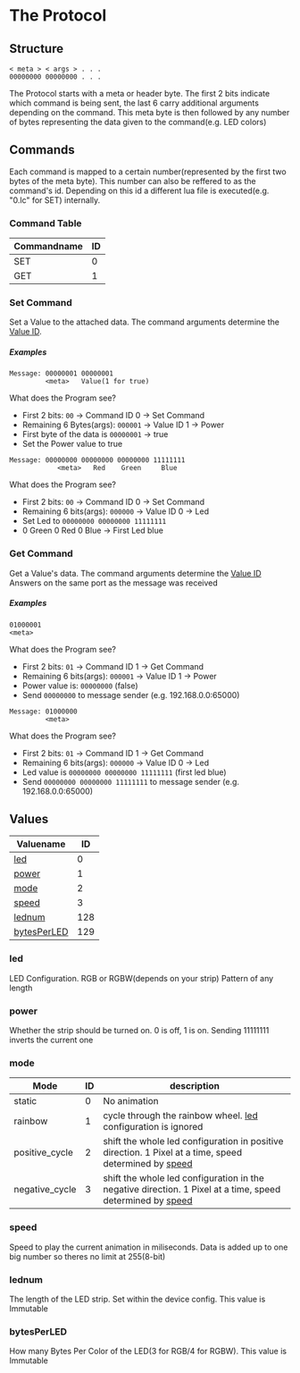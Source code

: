 # The Protocol

## Structure
```
< meta > < args > . . .
00000000 00000000 . . .
```

The Protocol starts with a meta or header byte. The first 2 bits indicate which command is being sent, the last 6 carry additional arguments
depending on the command. This meta byte is then followed by any number of bytes representing the data given to the command(e.g. LED colors)

## Commands
Each command is mapped to a certain number(represented by the first two bytes of the meta byte). This number can also be reffered to as the command's id.
Depending on this id a different lua file is executed(e.g. "<span>0</span>.lc" for SET) internally. 

### Command Table

Commandname | ID 
------------|----
SET | 0 
GET | 1

### Set Command
Set a Value to the attached data. The command arguments determine the [Value ID](#values).

##### Examples
```
Message: 00000001 00000001
         <meta>   Value(1 for true)
```
What does the Program see?
* First 2 bits: ```00``` -> Command ID 0 -> Set Command
* Remaining 6 Bytes(args): ```000001``` -> Value ID 1 -> Power
* First byte of the data is ```00000001``` -> true
* Set the Power value to true 

```
Message: 00000000 00000000 00000000 11111111
            <meta>   Red    Green     Blue
```

What does the Program see?
* First 2 bits: ```00``` -> Command ID 0 -> Set Command
* Remaining 6 bits(args): ```000000``` -> Value ID 0 -> Led
* Set Led to ```00000000 00000000 11111111```
* 0 Green 0 Red 0 Blue -> First Led blue

### Get Command
Get a Value's data. The command arguments determine the [Value ID](#values)
Answers on the same port as the message was received

##### Examples
```
01000001
<meta>
```
What does the Program see?
* First 2 bits: ```01``` -> Command ID 1 -> Get Command
* Remaining 6 bits(args): ```000001``` -> Value ID 1 -> Power
* Power value is: ```00000000``` (false)
* Send ```00000000``` to message sender (e.g. 192.168.0.0:65000)

```
Message: 01000000
         <meta>
```
What does the Program see?
* First 2 bits: ```01``` -> Command ID 1 -> Get Command
* Remaining 6 bits(args): ```000000``` -> Value ID 0 -> Led
* Led value is ```00000000 00000000 11111111``` (first led blue)
* Send ```00000000 00000000 11111111``` to message sender (e.g. 192.168.0.0:65000)


## Values

Valuename | ID 
----------|----
[led](#led) | 0 
[power](#power) | 1 
[mode](#mode) | 2
[speed](#speed) | 3
[lednum](#lednum) | 128
[bytesPerLED](#bytesPerLED) | 129

### led
LED Configuration. RGB or RGBW(depends on your strip) Pattern of any length

### power
Whether the strip should be turned on. 0 is off, 1 is on. Sending 11111111 inverts the current one
### mode

Mode | ID | description
-----|----|------------
static | 0 | No animation
rainbow | 1 | cycle through the rainbow wheel. [led](#led) configuration is ignored
positive_cycle | 2 | shift the whole led configuration in positive direction. 1 Pixel at a time, speed determined by [speed](#speed)
negative_cycle | 3 | shift the whole led configuration in the negative direction. 1 Pixel at a time, speed determined by [speed](#speed)

### speed
Speed to play the current animation in miliseconds. Data is added up to one big number so theres no limit at 255(8-bit)

### lednum
The length of the LED strip. Set within the device config. This value is Immutable

### bytesPerLED
How many Bytes Per Color of the LED(3 for RGB/4 for RGBW). This value is Immutable



